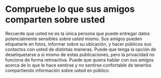 [Title]: # (Compruebe lo que sus amigos comparten sobre usted)
[Difficulty]: # (Principiante)
[Order]: # (6)

# Compruebe lo que sus amigos comparten sobre usted

Recuerde que usted no es la única persona que puede entregar datos potencialmente sensibles sobre usted mismo. Sus amigos pueden etiquetarle en fotos, informar sobre su ubicación, y hacer públicos sus contactos con usted de distintas maneras. Puede que tenga la opción de desetiquetarse a si mismo de estas publicaciones, pero la privacidad no funciona de forma retroactiva. Puede que quiera hablar con sus amigos acerca de lo que le hace sentirse y no sentirse confortable de tenerlos compartiendo información sobre usted en público.
